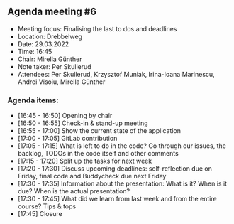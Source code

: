 ## Agenda meeting #6

- Meeting focus: Finalising the last to dos and deadlines
- Location: Drebbelweg
- Date: 29.03.2022
- Time: 16:45
- Chair: Mirella Günther
- Note taker: Per Skullerud
- Attendees: Per Skullerud, Krzysztof Muniak, Irina-Ioana Marinescu, Andrei Visoiu, Mirella Günther

### Agenda items:

- [16:45 - 16:50] Opening by chair
- [16:50 - 16:55] Check-in & stand-up meeting
- [16:55 - 17:00] Show the current state of the application
- [17:00 - 17:05] GitLab contribution
- [17:05 - 17:15] What is left to do in the code? Go through our issues, the backlog, TODOs in the code itself and other comments
- [17:15 - 17:20] Split up the tasks for next week
- [17:20 - 17:30] Discuss upcoming deadlines: self-reflection due on Friday, final code and Buddycheck due next Friday
- [17:30 - 17:35] Information about the presentation: What is it? When is it due? When is the actual presentation?
- [17:30 - 17:45] What did we learn from last week and from the entire course? Tips & tops
- [17:45] Closure
